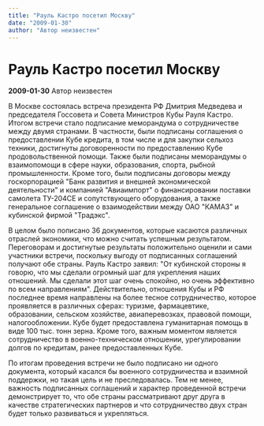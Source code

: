 ```yaml
---
title: "Рауль Кастро посетил Москву"
date: "2009-01-30"
author: "Автор неизвестен"
---
```


# Рауль Кастро посетил Москву

**2009-01-30** Автор неизвестен

В Москве состоялась встреча президента РФ Дмитрия Медведева и председателя Госсовета и Совета Министров Кубы Рауля Кастро. Итогом встречи стало подписание меморандума о сотрудничестве между двумя странами. В частности, были подписаны соглашения о предоставлении Кубе кредита, в том числе и для закупки сельхоз техники, достигнуты договоренности по предоставлению Кубе продовольственной помощи. Также были подписаны меморандумы о взаимопомощи в сфере науки, образования, спорта, рыбной промышленности. Кроме того, были подписаны договоры между госкорпорацией "Банк развития и внешней экономической деятельности" и компанией "Авиаимпорт" о финансировании поставки самолета ТУ-204СЕ и сопутствующего оборудования, а также генеральное соглашение о взаимодействии между ОАО "КАМАЗ" и кубинской фирмой "Традэкс".

В целом было пописано 36 документов, которые касаются различных отраслей экономики, что можно считать успешным результатом. Переговорам и достигнутые результаты положительно оценили и сами участники встречи, поскольку выгоду от подписанных соглашений получают обе страны. Рауль Кастро заявил: "От кубинской стороны я говорю, что мы сделали огромный шаг для укрепления наших отношений. Мы сделали этот шаг очень спокойно, но очень эффективно по всем направлениям". Действительно, отношения Кубы и РФ последнее время направлены на более тесное сотрудничество, которое проявляется в различных сферах: туризме, фармацевтике, образовании, сельском хозяйстве, авиаперевозках, правовой помощи, налогообложении. Кубе будет предоставлена гуманитарная помощь в виде 100 тыс. тонн зерна. Кроме того, важным моментом является сотрудничество в военно-техническом отношении, урегулировании долгов по кредитам, ранее предоставленных Кубе.

По итогам проведения встречи не было подписано ни одного документа, который касался бы военного сотрудничества и взаимной поддержки, но такая цель и не преследовалась. Тем не менее, важность подписанных соглашений и характер проведенной встречи демонстрирует то, что обе страны рассматривают друг друга в качестве стратегических партнеров и что сотрудничество двух стран будет только развиваться и укрепляться.
